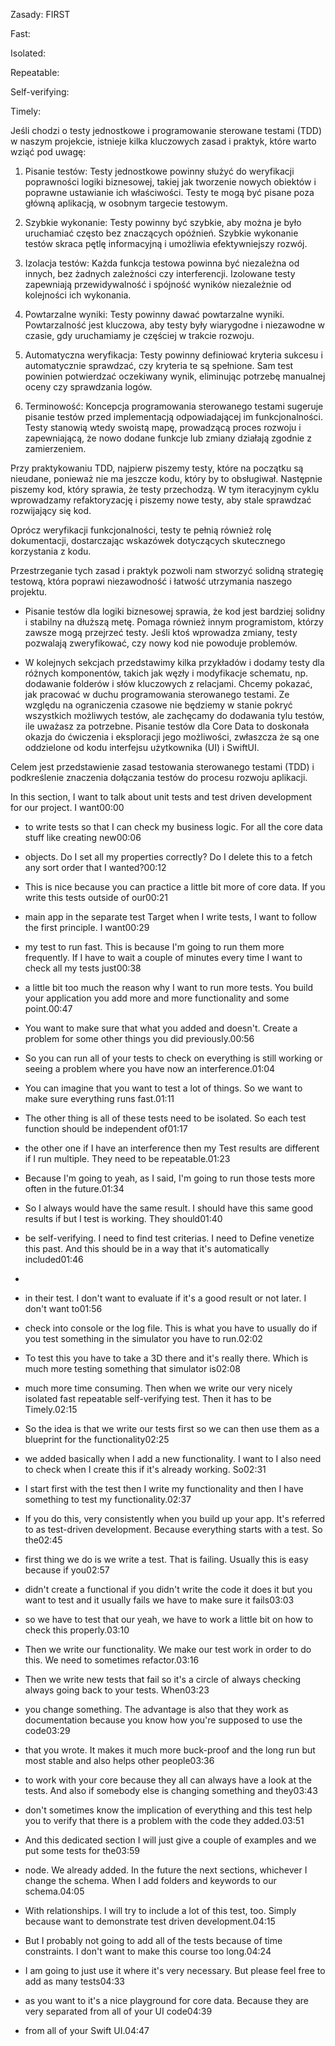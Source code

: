 Zasady: FIRST



Fast:

Isolated:

Repeatable:

Self-verifying:

Timely:



Jeśli chodzi o testy jednostkowe i programowanie sterowane testami (TDD) w naszym projekcie, istnieje kilka kluczowych zasad i praktyk, które warto wziąć pod uwagę:

1. Pisanie testów: Testy jednostkowe powinny służyć do weryfikacji poprawności logiki biznesowej, takiej jak tworzenie nowych obiektów i poprawne ustawianie ich właściwości. Testy te mogą być pisane poza główną aplikacją, w osobnym targecie testowym.

2. Szybkie wykonanie: Testy powinny być szybkie, aby można je było uruchamiać często bez znaczących opóźnień. Szybkie wykonanie testów skraca pętlę informacyjną i umożliwia efektywniejszy rozwój.

3. Izolacja testów: Każda funkcja testowa powinna być niezależna od innych, bez żadnych zależności czy interferencji. Izolowane testy zapewniają przewidywalność i spójność wyników niezależnie od kolejności ich wykonania.

4. Powtarzalne wyniki: Testy powinny dawać powtarzalne wyniki. Powtarzalność jest kluczowa, aby testy były wiarygodne i niezawodne w czasie, gdy uruchamiamy je częściej w trakcie rozwoju.

5. Automatyczna weryfikacja: Testy powinny definiować kryteria sukcesu i automatycznie sprawdzać, czy kryteria te są spełnione. Sam test powinien potwierdzać oczekiwany wynik, eliminując potrzebę manualnej oceny czy sprawdzania logów.

6. Terminowość: Koncepcja programowania sterowanego testami sugeruje pisanie testów przed implementacją odpowiadającej im funkcjonalności. Testy stanowią wtedy swoistą mapę, prowadzącą proces rozwoju i zapewniającą, że nowo dodane funkcje lub zmiany działają zgodnie z zamierzeniem.

Przy praktykowaniu TDD, najpierw piszemy testy, które na początku są nieudane, ponieważ nie ma jeszcze kodu, który by to obsługiwał. Następnie piszemy kod, który sprawia, że testy przechodzą. W tym iteracyjnym cyklu wprowadzamy refaktoryzację i piszemy nowe testy, aby stale sprawdzać rozwijający się kod.

Oprócz weryfikacji funkcjonalności, testy te pełnią również rolę dokumentacji, dostarczając wskazówek dotyczących skutecznego korzystania z kodu.

Przestrzeganie tych zasad i praktyk pozwoli nam stworzyć solidną strategię testową, która poprawi niezawodność i łatwość utrzymania naszego projektu.

- Pisanie testów dla logiki biznesowej sprawia, że kod jest bardziej solidny i stabilny na dłuższą metę. Pomaga również innym programistom, którzy zawsze mogą przejrzeć testy. Jeśli ktoś wprowadza zmiany, testy pozwalają zweryfikować, czy nowy kod nie powoduje problemów.

- W kolejnych sekcjach przedstawimy kilka przykładów i dodamy testy dla różnych komponentów, takich jak węzły i modyfikacje schematu, np. dodawanie folderów i słów kluczowych z relacjami. Chcemy pokazać, jak pracować w duchu programowania sterowanego testami. Ze względu na ograniczenia czasowe nie będziemy w stanie pokryć wszystkich możliwych testów, ale zachęcamy do dodawania tylu testów, ile uważasz za potrzebne. Pisanie testów dla Core Data to doskonała okazja do ćwiczenia i eksploracji jego możliwości, zwłaszcza że są one oddzielone od kodu interfejsu użytkownika (UI) i SwiftUI.

Celem jest przedstawienie zasad testowania sterowanego testami (TDD) i podkreślenie znaczenia dołączania testów do procesu rozwoju aplikacji.





In this section, I want to talk about unit tests and test driven development for our project. I want00:00

- to write tests so that I can check my business logic. For all the core data stuff like creating new00:06
- objects. Do I set all my properties correctly? Do I delete this to a fetch any sort order that I wanted?00:12
- This is nice because you can practice a little bit more of core data. If you write this tests outside of our00:21
- main app in the separate test Target when I write tests, I want to follow the first principle. I want00:29
- my test to run fast. This is because I'm going to run them more frequently. If I have to wait a couple of minutes every time I want to check all my tests just00:38
- a little bit too much the reason why I want to run more tests. You build your application you add more and more functionality and some point.00:47
- You want to make sure that what you added and doesn't. Create a problem for some other things you did previously.00:56
- So you can run all of your tests to check on everything is still working or seeing a problem where you have now an interference.01:04
- You can imagine that you want to test a lot of things. So we want to make sure everything runs fast.01:11
- The other thing is all of these tests need to be isolated. So each test function should be independent of01:17
- the other one if I have an interference then my Test results are different if I run multiple. They need to be repeatable.01:23
- Because I'm going to yeah, as I said, I'm going to run those tests more often in the future.01:34
- So I always would have the same result. I should have this same good results if but I test is working. They should01:40
- be self-verifying. I need to find test criterias. I need to Define venetize this past. And this should be in a way that it's automatically included01:46

- 
- in their test. I don't want to evaluate if it's a good result or not later. I don't want to01:56
- check into console or the log file. This is what you have to usually do if you test something in the simulator you have to run.02:02
- To test this you have to take a 3D there and it's really there. Which is much more testing something that simulator is02:08
- much more time consuming. Then when we write our very nicely isolated fast repeatable self-verifying test. Then it has to be Timely.02:15
- So the idea is that we write our tests first so we can then use them as a blueprint for the functionality02:25
- we added basically when I add a new functionality. I want to I also need to check when I create this if it's already working. So02:31
- I start first with the test then I write my functionality and then I have something to test my functionality.02:37
- If you do this, very consistently when you build up your app. It's referred to as test-driven development. Because everything starts with a test. So the02:45
- first thing we do is we write a test. That is failing. Usually this is easy because if you02:57
- didn't create a functional if you didn't write the code it does it but you want to test and it usually fails we have to make sure it fails03:03
- so we have to test that our yeah, we have to work a little bit on how to check this properly.03:10
- Then we write our functionality. We make our test work in order to do this. We need to sometimes refactor.03:16
- Then we write new tests that fail so it's a circle of always checking always going back to your tests. When03:23
- you change something. The advantage is also that they work as documentation because you know how you're supposed to use the code03:29



- that you wrote. It makes it much more buck-proof and the long run but most stable and also helps other people03:36
- to work with your core because they all can always have a look at the tests. And also if somebody else is changing something and they03:43
- don't sometimes know the implication of everything and this test help you to verify that there is a problem with the code they added.03:51
- And this dedicated section I will just give a couple of examples and we put some tests for the03:59
- node. We already added. In the future the next sections, whichever I change the schema. When I add folders and keywords to our schema.04:05
- With relationships. I will try to include a lot of this test, too. Simply because want to demonstrate test driven development.04:15
- But I probably not going to add all of the tests because of time constraints. I don't want to make this course too long.04:24
- I am going to just use it where it's very necessary. But please feel free to add as many tests04:33
- as you want to it's a nice playground for core data. Because they are very separated from all of your UI code04:39
- from all of your Swift UI.04:47